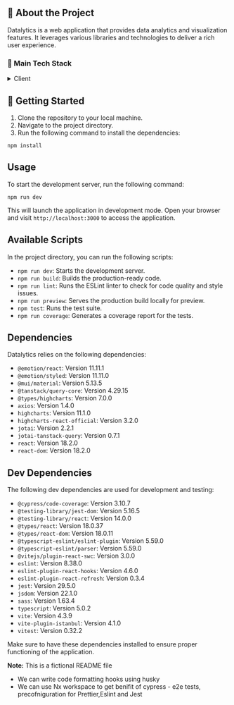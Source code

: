 <!-- About the Project -->
## :star2: About the Project

Datalytics is a web application that provides data analytics and visualization features. It leverages various libraries and technologies to deliver a rich user experience.

<!-- TechStack -->
### :space_invader: Main Tech Stack

<details>
  <summary>Client</summary>
  <ul>
    <li><a href="https://www.typescriptlang.org/">Typescript</a></li>
    <li><a href="https://reactjs.org/">React.js</a></li>
    <li><a href="https://vitejs.dev/">Vite</a></li>
    <li><a href="https://jotai.org/">Jotai</a></li>
  </ul>
</details>

<!-- Getting Started -->
## 	:toolbox: Getting Started

1. Clone the repository to your local machine.
2. Navigate to the project directory.
3. Run the following command to install the dependencies:

```shell
npm install
```

## Usage

To start the development server, run the following command:

```shell
npm run dev
```

This will launch the application in development mode. Open your browser and visit `http://localhost:3000` to access the application.

## Available Scripts

In the project directory, you can run the following scripts:

- `npm run dev`: Starts the development server.
- `npm run build`: Builds the production-ready code.
- `npm run lint`: Runs the ESLint linter to check for code quality and style issues.
- `npm run preview`: Serves the production build locally for preview.
- `npm test`: Runs the test suite.
- `npm run coverage`: Generates a coverage report for the tests.

## Dependencies

Datalytics relies on the following dependencies:

- `@emotion/react`: Version 11.11.1
- `@emotion/styled`: Version 11.11.0
- `@mui/material`: Version 5.13.5
- `@tanstack/query-core`: Version 4.29.15
- `@types/highcharts`: Version 7.0.0
- `axios`: Version 1.4.0
- `highcharts`: Version 11.1.0
- `highcharts-react-official`: Version 3.2.0
- `jotai`: Version 2.2.1
- `jotai-tanstack-query`: Version 0.7.1
- `react`: Version 18.2.0
- `react-dom`: Version 18.2.0

## Dev Dependencies

The following dev dependencies are used for development and testing:

- `@cypress/code-coverage`: Version 3.10.7
- `@testing-library/jest-dom`: Version 5.16.5
- `@testing-library/react`: Version 14.0.0
- `@types/react`: Version 18.0.37
- `@types/react-dom`: Version 18.0.11
- `@typescript-eslint/eslint-plugin`: Version 5.59.0
- `@typescript-eslint/parser`: Version 5.59.0
- `@vitejs/plugin-react-swc`: Version 3.0.0
- `eslint`: Version 8.38.0
- `eslint-plugin-react-hooks`: Version 4.6.0
- `eslint-plugin-react-refresh`: Version 0.3.4
- `jest`: Version 29.5.0
- `jsdom`: Version 22.1.0
- `sass`: Version 1.63.4
- `typescript`: Version 5.0.2
- `vite`: Version 4.3.9
- `vite-plugin-istanbul`: Version 4.1.0
- `vitest`: Version 0.32.2

Make sure to have these dependencies installed to ensure proper functioning of the application.


**Note:** This is a fictional README file

- We can write code formatting hooks using husky
- We can use Nx workspace to get benifit of cypress - e2e tests, precofniguration for Prettier,Eslint and Jest



